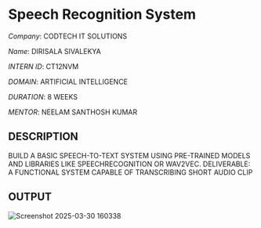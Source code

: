 # Speech Recognition System #

*Company*: CODTECH IT SOLUTIONS

*Name*: DIRISALA SIVALEKYA

*INTERN ID*: CT12NVM

*DOMAIN*: ARTIFICIAL INTELLIGENCE

*DURATION*: 8 WEEKS

*MENTOR*:   NEELAM SANTHOSH KUMAR

## DESCRIPTION ##
BUILD A BASIC SPEECH-TO-TEXT SYSTEM USING PRE-TRAINED MODELS AND LIBRARIES LIKE SPEECHRECOGNITION OR WAV2VEC.
DELIVERABLE: A FUNCTIONAL SYSTEM CAPABLE OF TRANSCRIBING SHORT AUDIO CLIP

## OUTPUT ##

![Screenshot 2025-03-30 160338](https://github.com/user-attachments/assets/b5527deb-e762-4af6-b354-acb02349acb7)
